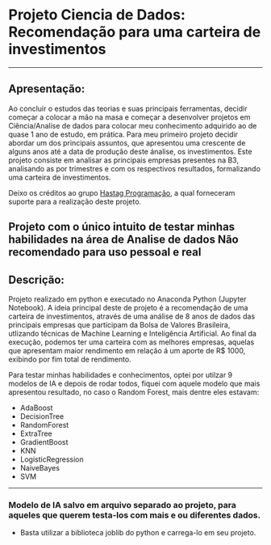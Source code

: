# Projeto Ciencia de Dados: Recomendação para uma carteira de investimentos
---
## Apresentação: 

Ao concluir o estudos das teorias e suas principais ferramentas, decidir começar a colocar a mão na masa e começar a desenvolver projetos em Ciência/Analise de dados para colocar meu conhecimento adquirido ao de quase 1 ano de estudo, em prática. Para meu primeiro projeto decidir abordar um dos principais assuntos, que apresentou uma crescente de alguns anos até a data de produção deste ánalise, os investimentos. Este projeto consiste em analisar as principais empresas presentes na B3, analisando as por trimestres e com os respectivos resultados, formalizando uma carteira de investimentos.

Deixo os créditos ao grupo [Hastag Programação](https://www.youtube.com/channel/UCafFexaRoRylOKdzGBU6Pgg), a qual forneceram suporte para a realização deste projeto.

**Projeto com o único intuito de testar minhas habilidades na área de Analise de dados Não recomendado para uso pessoal e real** 
---
## Descrição:

Projeto realizado em python e executado no Anaconda Python (Jupyter Notebook).
A ideia principal deste de projeto é a recomendação de uma carteira de investimentos, através de uma análise de 8 anos de dados das principais empresas que participam da Bolsa de Valores Brasileira, utlizando técnicas de Machine Learning e Inteligência Artificial.
Ao final da execução, podemos ter uma carteira com as melhores empresas, aquelas que apresentam maior rendimento em relação á um aporte de R$ 1000, exibindo por fim total de rendimento.


Para testar minhas habilidades e conhecimentos, optei por utilzar 9 modelos de IA e depois de rodar todos, fiquei com aquele modelo que mais apresentou resultado, no caso o Random Forest, mais dentre eles estavam:
  - AdaBoost
  - DecisionTree
  - RandomForest
  - ExtraTree
  - GradientBoost
  - KNN
  - LogisticRegression
  - NaiveBayes
  - SVM
---
### Modelo de IA salvo em arquivo separado ao projeto, para aqueles que querem testa-los com mais e ou diferentes dados.
- Basta utilizar a biblioteca joblib do python e carrega-lo em seu projeto.




